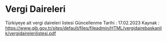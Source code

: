 # Vergi Daireleri
Türkiyeye ait vergi daireleri listesi
Güncellenme Tarihi : 17.02.2023
Kaynak : https://www.gib.gov.tr/sites/default/files/fileadmin/HTML/vergidairebaskanlik/vergidairelerilistesi.pdf
